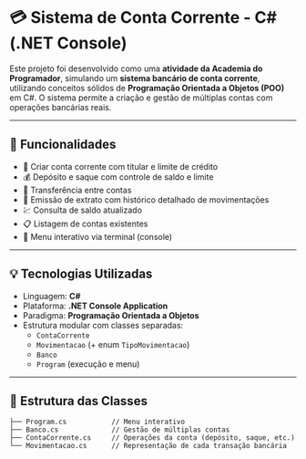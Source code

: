 # 💳 Sistema de Conta Corrente - C# (.NET Console)

Este projeto foi desenvolvido como uma **atividade da Academia do Programador**, simulando um **sistema bancário de conta corrente**, utilizando conceitos sólidos de **Programação Orientada a Objetos (POO)** em C#. O sistema permite a criação e gestão de múltiplas contas com operações bancárias reais.

---

## 🎯 Funcionalidades

- 📌 Criar conta corrente com titular e limite de crédito
- 💰 Depósito e saque com controle de saldo e limite
- 🔁 Transferência entre contas
- 📄 Emissão de extrato com histórico detalhado de movimentações
- 💹 Consulta de saldo atualizado
- 📋 Listagem de contas existentes
- 🧠 Menu interativo via terminal (console)

---

## 💡 Tecnologias Utilizadas

- Linguagem: **C#**
- Plataforma: **.NET Console Application**
- Paradigma: **Programação Orientada a Objetos**
- Estrutura modular com classes separadas:
  - `ContaCorrente`
  - `Movimentacao` (+ enum `TipoMovimentacao`)
  - `Banco`
  - `Program` (execução e menu)

---

## 🧱 Estrutura das Classes

```text
├── Program.cs           // Menu interativo
├── Banco.cs             // Gestão de múltiplas contas
├── ContaCorrente.cs     // Operações da conta (depósito, saque, etc.)
└── Movimentacao.cs      // Representação de cada transação bancária

